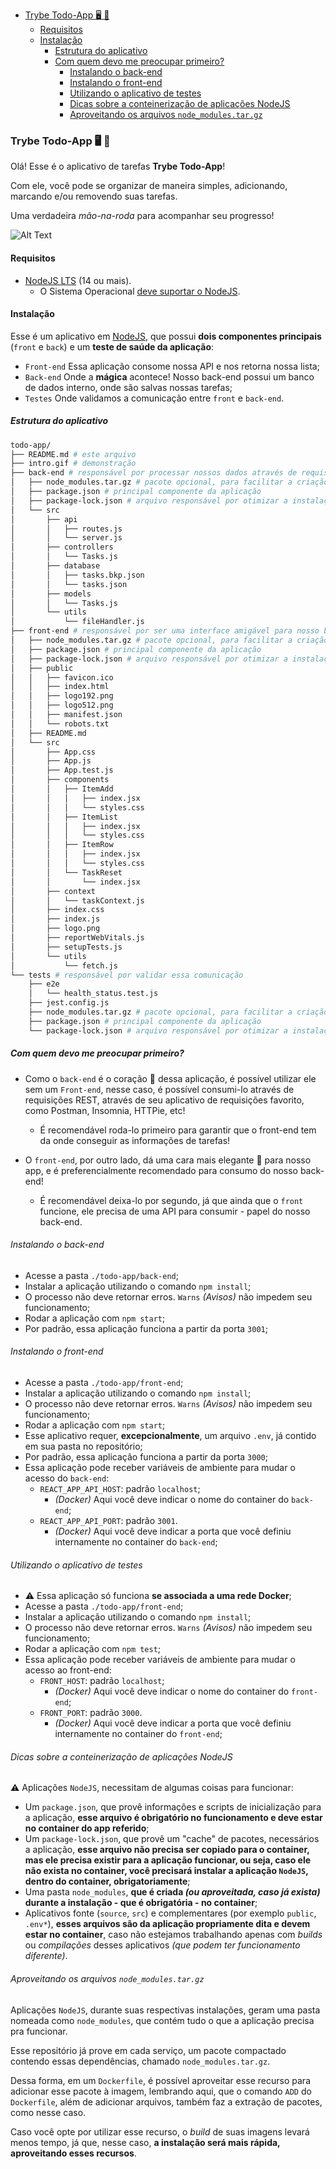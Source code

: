 - [Trybe Todo-App 🖥️ 📝](#trybe-todo-app-️-)
  - [Requisitos](#requisitos)
  - [Instalação](#instalação)
    - [Estrutura do aplicativo](#estrutura-do-aplicativo)
    - [Com quem devo me preocupar primeiro?](#com-quem-devo-me-preocupar-primeiro)
      - [Instalando o back-end](#instalando-o-back-end)
      - [Instalando o front-end](#instalando-o-front-end)
      - [Utilizando o aplicativo de testes](#utilizando-o-aplicativo-de-testes)
      - [Dicas sobre a conteinerização de aplicações NodeJS](#dicas-sobre-a-conteinerização-de-aplicações-nodejs)
      - [Aproveitando os arquivos `node_modules.tar.gz`](#aproveitando-os-arquivos-node_modulestargz)
### Trybe Todo-App 🖥️ 📝

Olá! Esse é o aplicativo de tarefas **Trybe Todo-App**!

Com ele, você pode se organizar de maneira simples, adicionando, marcando e/ou removendo suas tarefas.

Uma verdadeira *mão-na-roda* para acompanhar seu progresso!

![Alt Text](./intro.gif)

#### Requisitos

- [NodeJS LTS](https://github.com/nodesource/distributions/blob/master/README.md#debinstall) (14 ou mais).
  - O Sistema Operacional [deve suportar o NodeJS](https://github-com.translate.goog/nodejs/build/issues/2168?_x_tr_sl=en&_x_tr_tl=pt&_x_tr_hl=pt-BR&_x_tr_pto=nui).


#### Instalação

Esse é um aplicativo em [NodeJS](https://nodejs.org/pt-br/about/), que possui **dois componentes principais** (`front` e `back`) e um **teste de saúde da aplicação**:
- `Front-end` Essa aplicação consome nossa API e nos retorna nossa lista;
- `Back-end` Onde a **mágica** acontece! Nosso back-end possui um banco de dados interno, onde são salvas nossas tarefas;
- `Testes` Onde validamos a comunicação entre `front` e `back-end`.

##### Estrutura do aplicativo

```bash
todo-app/
├── README.md # este arquivo
├── intro.gif # demonstração
├── back-end # responsável por processar nossos dados através de requisições
│   ├── node_modules.tar.gz # pacote opcional, para facilitar a criação de imagens no Docker
│   ├── package.json # principal componente da aplicação
│   ├── package-lock.json # arquivo responsável por otimizar a instalação em outros ambientes
│   └── src
│       ├── api
│       │   ├── routes.js
│       │   └── server.js
│       ├── controllers
│       │   └── Tasks.js
│       ├── database
│       │   ├── tasks.bkp.json
│       │   └── tasks.json
│       ├── models
│       │   └── Tasks.js
│       └── utils
│           └── fileHandler.js
├── front-end # responsável por ser uma interface amigável para nosso back-end
│   ├── node_modules.tar.gz # pacote opcional, para facilitar a criação de imagens no Docker
│   ├── package.json # principal componente da aplicação
│   ├── package-lock.json # arquivo responsável por otimizar a instalação em outros ambientes
│   ├── public
│   │   ├── favicon.ico
│   │   ├── index.html
│   │   ├── logo192.png
│   │   ├── logo512.png
│   │   ├── manifest.json
│   │   └── robots.txt
│   ├── README.md
│   └── src
│       ├── App.css
│       ├── App.js
│       ├── App.test.js
│       ├── components
│       │   ├── ItemAdd
│       │   │   ├── index.jsx
│       │   │   └── styles.css
│       │   ├── ItemList
│       │   │   ├── index.jsx
│       │   │   └── styles.css
│       │   ├── ItemRow
│       │   │   ├── index.jsx
│       │   │   └── styles.css
│       │   └── TaskReset
│       │       └── index.jsx
│       ├── context
│       │   └── taskContext.js
│       ├── index.css
│       ├── index.js
│       ├── logo.png
│       ├── reportWebVitals.js
│       ├── setupTests.js
│       └── utils
│           └── fetch.js
└── tests # responsável por validar essa comunicação
    ├── e2e
    │   └── health_status.test.js
    ├── jest.config.js
    ├── node_modules.tar.gz # pacote opcional, para facilitar a criação de imagens no Docker
    ├── package.json # principal componente da aplicação
    └── package-lock.json # arquivo responsável por otimizar a instalação em outros ambientes
```

##### Com quem devo me preocupar primeiro?

- Como o `back-end` é o coração 💚 dessa aplicação, é possível utilizar ele sem um `Front-end`, nesse caso, é possível consumi-lo através de requisições REST, através de seu aplicativo de requisições favorito, como Postman, Insomnia, HTTPie, etc!
  - É recomendável roda-lo primeiro para garantir que o front-end tem da onde conseguir as informações de tarefas!

- O `front-end`, por outro lado, dá uma cara mais elegante 🌟 para nosso app, e é preferencialmente recomendado para consumo do nosso back-end!
  - É recomendável deixa-lo por segundo, já que ainda que o `front` funcione, ele precisa de uma API para consumir - papel do nosso back-end.

###### Instalando o back-end

- Acesse a pasta `./todo-app/back-end`;
- Instalar a aplicação utilizando o comando `npm install`;
- O processo não deve retornar erros. `Warns` *(Avisos)* não impedem seu funcionamento;
- Rodar a aplicação com `npm start`;
- Por padrão, essa aplicação funciona a partir da porta `3001`;

###### Instalando o front-end

- Acesse a pasta `./todo-app/front-end`;
- Instalar a aplicação utilizando o comando `npm install`;
- O processo não deve retornar erros. `Warns` *(Avisos)* não impedem seu funcionamento;
- Rodar a aplicação com `npm start`;
- Esse aplicativo requer, **excepcionalmente**, um arquivo `.env`, já contido em sua pasta no repositório;
- Por padrão, essa aplicação funciona a partir da porta `3000`;
- Essa aplicação pode receber variáveis de ambiente para mudar o acesso do `back-end`:
  - `REACT_APP_API_HOST`: padrão `localhost`;
    - *(Docker)* Aqui você deve indicar o nome do container do `back-end`;
  - `REACT_APP_API_PORT`: padrão `3001`.
    - *(Docker)* Aqui você deve indicar a porta que você definiu internamente no container do `back-end`;

###### Utilizando o aplicativo de testes

- ⚠️ Essa aplicação só funciona **se associada a uma rede Docker**;
- Acesse a pasta `./todo-app/front-end`;
- Instalar a aplicação utilizando o comando `npm install`;
- O processo não deve retornar erros. `Warns` *(Avisos)* não impedem seu funcionamento;
- Rodar a aplicação com `npm test`;
- Essa aplicação pode receber variáveis de ambiente para mudar o acesso ao front-end:
  - `FRONT_HOST`: padrão `localhost`;
    - *(Docker)* Aqui você deve indicar o nome do container do `front-end`;
  - `FRONT_PORT`: padrão `3000`.
    - *(Docker)* Aqui você deve indicar a porta que você definiu internamente no container do `front-end`;

###### Dicas sobre a conteinerização de aplicações NodeJS

⚠️ Aplicações `NodeJS`, necessitam de algumas coisas para funcionar:
- Um `package.json`, que provê informações e scripts de inicialização para a aplicação, **esse arquivo é obrigatório no funcionamento e deve estar no container do app referido**;
- Um `package-lock.json`, que provê um "cache" de pacotes, necessários a aplicação, **esse arquivo não precisa ser copiado para o container, mas ele precisa existir para a aplicação funcionar, ou seja, caso ele não exista no container, você precisará instalar a aplicação `NodeJS`, dentro do container, obrigatoriamente**;
- Uma pasta `node_modules`, **que é criada *(ou aproveitada, caso já exista)* durante a instalação - que é obrigatória - no container**;
- Aplicativos fonte (`source`, `src`) e complementares (por exemplo `public`, `.env*`), **esses arquivos são da aplicação propriamente dita e devem estar no container**, caso não estejamos trabalhando apenas com _builds_ ou _compilações_ desses aplicativos *(que podem ter funcionamento diferente)*.

###### Aproveitando os arquivos `node_modules.tar.gz`

Aplicações `NodeJS`, durante suas respectivas instalações, geram uma pasta nomeada como `node_modules`, que contém tudo o que a aplicação precisa pra funcionar.

Esse repositório já prove em cada serviço, um pacote compactado contendo essas dependências, chamado `node_modules.tar.gz`.

Dessa forma, em um `Dockerfile`, é possível aproveitar esse recurso para adicionar esse pacote à imagem, lembrando aqui, que o comando `ADD` do `Dockerfile`, além de adicionar arquivos, também faz a extração de pacotes, como nesse caso.

Caso você opte por utilizar esse recurso, o *build* de suas imagens levará menos tempo, já que, nesse caso, **a instalação será mais rápida, aproveitando esses recursos**.

